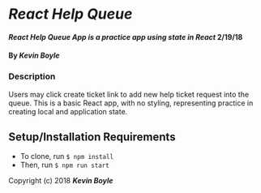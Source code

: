 # _React Help Queue_

#### _React Help Queue App is a practice app using state in React_ 2/19/18

#### By _**Kevin Boyle**_

### Description
Users may click create ticket link to add new help ticket request into the queue.
This is a basic React app, with no styling, representing practice in creating local and application state.


## Setup/Installation Requirements
* To clone, run ``$ npm install``
* Then, run ``$ npm run start``






Copyright (c) 2018 **_Kevin Boyle_**
